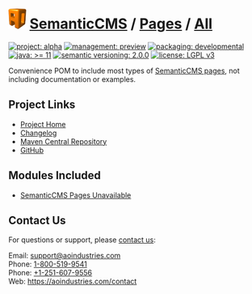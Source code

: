 # [<img src="ao-logo.png" alt="AO Logo" width="35" height="40">](https://github.com/aoindustries) [SemanticCMS](https://github.com/aoindustries/semanticcms) / [Pages](https://github.com/aoindustries/semanticcms-pages) / [All](https://github.com/aoindustries/semanticcms-pages-all)

[![project: alpha](https://semanticcms.com/ao-badges/project-alpha.svg)](https://aoindustries.com/life-cycle#project-alpha)
[![management: preview](https://semanticcms.com/ao-badges/management-preview.svg)](https://aoindustries.com/life-cycle#management-preview)
[![packaging: developmental](https://semanticcms.com/ao-badges/packaging-developmental.svg)](https://aoindustries.com/life-cycle#packaging-developmental)  
[![java: &gt;= 11](https://semanticcms.com/ao-badges/java-11.svg)](https://docs.oracle.com/en/java/javase/11/docs/api/)
[![semantic versioning: 2.0.0](https://semanticcms.com/ao-badges/semver-2.0.0.svg)](http://semver.org/spec/v2.0.0.html)
[![license: LGPL v3](https://semanticcms.com/ao-badges/license-lgpl-3.0.svg)](https://www.gnu.org/licenses/lgpl-3.0)

Convenience POM to include most types of [SemanticCMS pages](https://github.com/aoindustries/semanticcms-pages), not including documentation or examples.

## Project Links
* [Project Home](https://semanticcms.com/pages/all/)
* [Changelog](https://semanticcms.com/pages/all/changelog)
* [Maven Central Repository](https://search.maven.org/artifact/com.semanticcms/semanticcms-pages-all)
* [GitHub](https://github.com/aoindustries/semanticcms-pages-all)

## Modules Included
* [SemanticCMS Pages Unavailable](https://github.com/aoindustries/semanticcms-pages-unavailable)

## Contact Us
For questions or support, please [contact us](https://aoindustries.com/contact):

Email: [support@aoindustries.com](mailto:support@aoindustries.com)  
Phone: [1-800-519-9541](tel:1-800-519-9541)  
Phone: [+1-251-607-9556](tel:+1-251-607-9556)  
Web: https://aoindustries.com/contact

